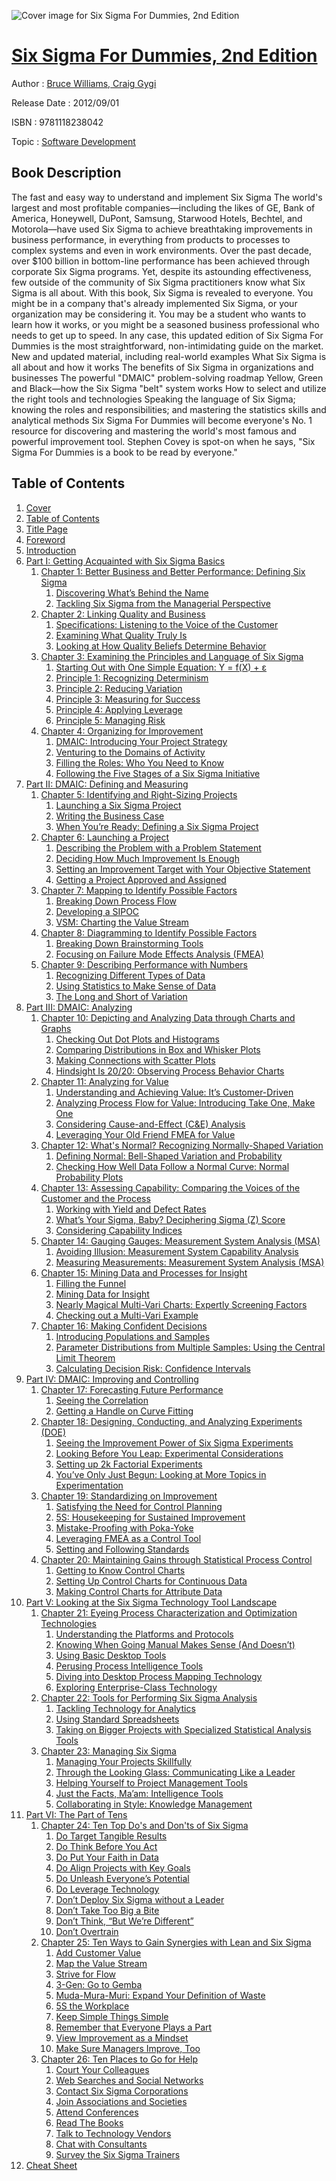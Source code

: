 ![Cover image for Six Sigma For Dummies, 2nd Edition](https://imgdetail.ebookreading.net/cover/cover/software_development/EB9781118238042.jpg)

[Six Sigma For Dummies, 2nd Edition](https://ebookreading.net/view/book/Six+Sigma+For+Dummies%2C+2nd+Edition-EB9781118238042_1.html "Six Sigma For Dummies, 2nd Edition")
====================================================================================================================

Author : [Bruce Williams](https://ebookreading.net/search/author/Bruce+Williams),[ Craig Gygi](https://ebookreading.net/search/author/+Craig+Gygi)

Release Date : 2012/09/01

ISBN : 9781118238042

Topic : [Software Development](https://ebookreading.net/search/category/software-development)

Book Description
-----------------

The fast and easy way to understand and implement Six Sigma
The world's largest and most profitable companies—including the likes of GE, Bank of America, Honeywell, DuPont, Samsung, Starwood Hotels, Bechtel, and Motorola—have used Six Sigma to achieve breathtaking improvements in business performance, in everything from products to processes to complex systems and even in work environments. Over the past decade, over $100 billion in bottom-line performance has been achieved through corporate Six Sigma programs. Yet, despite its astounding effectiveness, few outside of the community of Six Sigma practitioners know what Six Sigma is all about.
With this book, Six Sigma is revealed to everyone. You might be in a company that's already implemented Six Sigma, or your organization may be considering it. You may be a student who wants to learn how it works, or you might be a seasoned business professional who needs to get up to speed. In any case, this updated edition of Six Sigma For Dummies is the most straightforward, non-intimidating guide on the market.
New and updated material, including real-world examples
What Six Sigma is all about and how it works
The benefits of Six Sigma in organizations and businesses
The powerful "DMAIC" problem-solving roadmap
Yellow, Green and Black—how the Six Sigma "belt" system works
How to select and utilize the right tools and technologies
Speaking the language of Six Sigma; knowing the roles and responsibilities; and mastering the statistics skills and analytical methods
Six Sigma For Dummies will become everyone's No. 1 resource for discovering and mastering the world's most famous and powerful improvement tool. Stephen Covey is spot-on when he says, "Six Sigma For Dummies is a book to be read by everyone."
              
Table of Contents
-----------------

1. [Cover](https://ebookreading.net/view/book/Six+Sigma+For+Dummies%2C+2nd+Edition-EB9781118238042_1.html)
1. [Table of Contents](https://ebookreading.net/view/book/Six+Sigma+For+Dummies%2C+2nd+Edition-EB9781118238042_2.html)
1. [Title Page](https://ebookreading.net/view/book/Six+Sigma+For+Dummies%2C+2nd+Edition-EB9781118238042_3.html)
1. [Foreword](https://ebookreading.net/view/book/Six+Sigma+For+Dummies%2C+2nd+Edition-EB9781118238042_4.html)
1. [Introduction](https://ebookreading.net/view/book/Six+Sigma+For+Dummies%2C+2nd+Edition-EB9781118238042_5.html)
1. [Part I: Getting Acquainted with Six Sigma Basics](https://ebookreading.net/view/book/Six+Sigma+For+Dummies%2C+2nd+Edition-EB9781118238042_6.html)
    1. [Chapter 1: Better Business and Better Performance: Defining Six Sigma](https://ebookreading.net/view/book/Six+Sigma+For+Dummies%2C+2nd+Edition-EB9781118238042_7.html)
        1. [Discovering What’s Behind the Name](https://ebookreading.net/view/book/Six+Sigma+For+Dummies%2C+2nd+Edition-EB9781118238042_7.html#a2)
        1. [Tackling Six Sigma from the  Managerial Perspective](https://ebookreading.net/view/book/Six+Sigma+For+Dummies%2C+2nd+Edition-EB9781118238042_7.html#a3)
    1. [Chapter 2: Linking Quality and Business](https://ebookreading.net/view/book/Six+Sigma+For+Dummies%2C+2nd+Edition-EB9781118238042_8.html)
        1. [Specifications: Listening to  the Voice of the Customer](https://ebookreading.net/view/book/Six+Sigma+For+Dummies%2C+2nd+Edition-EB9781118238042_8.html#a2)
        1. [Examining What Quality Truly Is](https://ebookreading.net/view/book/Six+Sigma+For+Dummies%2C+2nd+Edition-EB9781118238042_8.html#a6)
        1. [Looking at How Quality Beliefs Determine Behavior](https://ebookreading.net/view/book/Six+Sigma+For+Dummies%2C+2nd+Edition-EB9781118238042_8.html#a9)
    1. [Chapter 3: Examining the Principles and Language of Six Sigma](https://ebookreading.net/view/book/Six+Sigma+For+Dummies%2C+2nd+Edition-EB9781118238042_9.html)
        1. [Starting Out with One Simple  Equation: Y = f(X) + ε](https://ebookreading.net/view/book/Six+Sigma+For+Dummies%2C+2nd+Edition-EB9781118238042_9.html#a2)
        1. [Principle 1: Recognizing Determinism](https://ebookreading.net/view/book/Six+Sigma+For+Dummies%2C+2nd+Edition-EB9781118238042_9.html#a3)
        1. [Principle 2: Reducing Variation](https://ebookreading.net/view/book/Six+Sigma+For+Dummies%2C+2nd+Edition-EB9781118238042_9.html#a6)
        1. [Principle 3: Measuring for Success](https://ebookreading.net/view/book/Six+Sigma+For+Dummies%2C+2nd+Edition-EB9781118238042_9.html#a11)
        1. [Principle 4: Applying Leverage](https://ebookreading.net/view/book/Six+Sigma+For+Dummies%2C+2nd+Edition-EB9781118238042_9.html#a14)
        1. [Principle 5: Managing Risk](https://ebookreading.net/view/book/Six+Sigma+For+Dummies%2C+2nd+Edition-EB9781118238042_9.html#a17)
    1. [Chapter 4: Organizing for Improvement](https://ebookreading.net/view/book/Six+Sigma+For+Dummies%2C+2nd+Edition-EB9781118238042_10.html)
        1. [DMAIC: Introducing Your Project Strategy](https://ebookreading.net/view/book/Six+Sigma+For+Dummies%2C+2nd+Edition-EB9781118238042_10.html#a2)
        1. [Venturing to the Domains of Activity](https://ebookreading.net/view/book/Six+Sigma+For+Dummies%2C+2nd+Edition-EB9781118238042_10.html#a3)
        1. [Filling the Roles: Who You Need to Know](https://ebookreading.net/view/book/Six+Sigma+For+Dummies%2C+2nd+Edition-EB9781118238042_10.html#a8)
        1. [Following the Five Stages  of a Six Sigma Initiative](https://ebookreading.net/view/book/Six+Sigma+For+Dummies%2C+2nd+Edition-EB9781118238042_10.html#a15)
1. [Part II: DMAIC: Defining and Measuring](https://ebookreading.net/view/book/Six+Sigma+For+Dummies%2C+2nd+Edition-EB9781118238042_11.html)
    1. [Chapter 5: Identifying and Right-Sizing Projects](https://ebookreading.net/view/book/Six+Sigma+For+Dummies%2C+2nd+Edition-EB9781118238042_12.html)
        1. [Launching a Six Sigma Project](https://ebookreading.net/view/book/Six+Sigma+For+Dummies%2C+2nd+Edition-EB9781118238042_12.html#a2)
        1. [Writing the Business Case](https://ebookreading.net/view/book/Six+Sigma+For+Dummies%2C+2nd+Edition-EB9781118238042_12.html#a7)
        1. [When You’re Ready: Defining  a Six Sigma Project](https://ebookreading.net/view/book/Six+Sigma+For+Dummies%2C+2nd+Edition-EB9781118238042_12.html#a10)
    1. [Chapter 6: Launching a Project](https://ebookreading.net/view/book/Six+Sigma+For+Dummies%2C+2nd+Edition-EB9781118238042_13.html)
        1. [Describing the Problem with  a Problem Statement](https://ebookreading.net/view/book/Six+Sigma+For+Dummies%2C+2nd+Edition-EB9781118238042_13.html#a2)
        1. [Deciding How Much Improvement  Is Enough](https://ebookreading.net/view/book/Six+Sigma+For+Dummies%2C+2nd+Edition-EB9781118238042_13.html#a3)
        1. [Setting an Improvement Target  with Your Objective Statement](https://ebookreading.net/view/book/Six+Sigma+For+Dummies%2C+2nd+Edition-EB9781118238042_13.html#a7)
        1. [Getting a Project Approved and Assigned](https://ebookreading.net/view/book/Six+Sigma+For+Dummies%2C+2nd+Edition-EB9781118238042_13.html#a8)
    1. [Chapter 7: Mapping to Identify  Possible Factors](https://ebookreading.net/view/book/Six+Sigma+For+Dummies%2C+2nd+Edition-EB9781118238042_14.html)
        1. [Breaking Down Process Flow](https://ebookreading.net/view/book/Six+Sigma+For+Dummies%2C+2nd+Edition-EB9781118238042_14.html#a2)
        1. [Developing a SIPOC](https://ebookreading.net/view/book/Six+Sigma+For+Dummies%2C+2nd+Edition-EB9781118238042_14.html#a6)
        1. [VSM: Charting the Value Stream](https://ebookreading.net/view/book/Six+Sigma+For+Dummies%2C+2nd+Edition-EB9781118238042_14.html#a7)
    1. [Chapter 8: Diagramming to Identify  Possible Factors](https://ebookreading.net/view/book/Six+Sigma+For+Dummies%2C+2nd+Edition-EB9781118238042_15.html)
        1. [Breaking Down Brainstorming Tools](https://ebookreading.net/view/book/Six+Sigma+For+Dummies%2C+2nd+Edition-EB9781118238042_15.html#a2)
        1. [Focusing on Failure Mode Effects Analysis (FMEA)](https://ebookreading.net/view/book/Six+Sigma+For+Dummies%2C+2nd+Edition-EB9781118238042_15.html#a5)
    1. [Chapter 9: Describing Performance  with Numbers](https://ebookreading.net/view/book/Six+Sigma+For+Dummies%2C+2nd+Edition-EB9781118238042_16.html)
        1. [Recognizing Different Types of Data](https://ebookreading.net/view/book/Six+Sigma+For+Dummies%2C+2nd+Edition-EB9781118238042_16.html#a2)
        1. [Using Statistics to Make Sense of Data](https://ebookreading.net/view/book/Six+Sigma+For+Dummies%2C+2nd+Edition-EB9781118238042_16.html#a5)
        1. [The Long and Short of Variation](https://ebookreading.net/view/book/Six+Sigma+For+Dummies%2C+2nd+Edition-EB9781118238042_16.html#a9)
1. [Part III: DMAIC: Analyzing](https://ebookreading.net/view/book/Six+Sigma+For+Dummies%2C+2nd+Edition-EB9781118238042_17.html)
    1. [Chapter 10: Depicting and Analyzing Data through Charts and Graphs](https://ebookreading.net/view/book/Six+Sigma+For+Dummies%2C+2nd+Edition-EB9781118238042_18.html)
        1. [Checking Out Dot Plots and Histograms](https://ebookreading.net/view/book/Six+Sigma+For+Dummies%2C+2nd+Edition-EB9781118238042_18.html#a2)
        1. [Comparing Distributions in Box  and Whisker Plots](https://ebookreading.net/view/book/Six+Sigma+For+Dummies%2C+2nd+Edition-EB9781118238042_18.html#a5)
        1. [Making Connections with Scatter Plots](https://ebookreading.net/view/book/Six+Sigma+For+Dummies%2C+2nd+Edition-EB9781118238042_18.html#a8)
        1. [Hindsight Is 20/20: Observing  Process Behavior Charts](https://ebookreading.net/view/book/Six+Sigma+For+Dummies%2C+2nd+Edition-EB9781118238042_18.html#a11)
    1. [Chapter 11: Analyzing for Value](https://ebookreading.net/view/book/Six+Sigma+For+Dummies%2C+2nd+Edition-EB9781118238042_19.html)
        1. [Understanding and Achieving Value:  It’s Customer-Driven](https://ebookreading.net/view/book/Six+Sigma+For+Dummies%2C+2nd+Edition-EB9781118238042_19.html#a2)
        1. [Analyzing Process Flow for Value: Introducing Take One, Make One](https://ebookreading.net/view/book/Six+Sigma+For+Dummies%2C+2nd+Edition-EB9781118238042_19.html#a6)
        1. [Considering Cause-and-Effect  (C&amp;E) Analysis](https://ebookreading.net/view/book/Six+Sigma+For+Dummies%2C+2nd+Edition-EB9781118238042_19.html#a7)
        1. [Leveraging Your Old Friend  FMEA for Value](https://ebookreading.net/view/book/Six+Sigma+For+Dummies%2C+2nd+Edition-EB9781118238042_19.html#a12)
    1. [Chapter 12: What&#39;s Normal? Recognizing Normally-Shaped Variation](https://ebookreading.net/view/book/Six+Sigma+For+Dummies%2C+2nd+Edition-EB9781118238042_20.html)
        1. [Defining Normal: Bell-Shaped  Variation and Probability](https://ebookreading.net/view/book/Six+Sigma+For+Dummies%2C+2nd+Edition-EB9781118238042_20.html#a2)
        1. [Checking How Well Data Follow a Normal Curve: Normal Probability Plots](https://ebookreading.net/view/book/Six+Sigma+For+Dummies%2C+2nd+Edition-EB9781118238042_20.html#a6)
    1. [Chapter 13: Assessing Capability: Comparing the Voices of the Customer  and the Process](https://ebookreading.net/view/book/Six+Sigma+For+Dummies%2C+2nd+Edition-EB9781118238042_21.html)
        1. [Working with Yield and Defect Rates](https://ebookreading.net/view/book/Six+Sigma+For+Dummies%2C+2nd+Edition-EB9781118238042_21.html#a2)
        1. [What’s Your Sigma, Baby? Deciphering Sigma (Z) Score](https://ebookreading.net/view/book/Six+Sigma+For+Dummies%2C+2nd+Edition-EB9781118238042_21.html#a6)
        1. [Considering Capability Indices](https://ebookreading.net/view/book/Six+Sigma+For+Dummies%2C+2nd+Edition-EB9781118238042_21.html#a10)
    1. [Chapter 14: Gauging Gauges: Measurement System Analysis (MSA)](https://ebookreading.net/view/book/Six+Sigma+For+Dummies%2C+2nd+Edition-EB9781118238042_22.html)
        1. [Avoiding Illusion: Measurement  System Capability Analysis](https://ebookreading.net/view/book/Six+Sigma+For+Dummies%2C+2nd+Edition-EB9781118238042_22.html#a2)
        1. [Measuring Measurements: Measurement System Analysis (MSA)](https://ebookreading.net/view/book/Six+Sigma+For+Dummies%2C+2nd+Edition-EB9781118238042_22.html#a5)
    1. [Chapter 15: Mining Data and Processes  for Insight](https://ebookreading.net/view/book/Six+Sigma+For+Dummies%2C+2nd+Edition-EB9781118238042_23.html)
        1. [Filling the Funnel](https://ebookreading.net/view/book/Six+Sigma+For+Dummies%2C+2nd+Edition-EB9781118238042_23.html#a2)
        1. [Mining Data for Insight](https://ebookreading.net/view/book/Six+Sigma+For+Dummies%2C+2nd+Edition-EB9781118238042_23.html#a5)
        1. [Nearly Magical Multi-Vari Charts: Expertly Screening Factors](https://ebookreading.net/view/book/Six+Sigma+For+Dummies%2C+2nd+Edition-EB9781118238042_23.html#a8)
        1. [Checking out a Multi-Vari Example](https://ebookreading.net/view/book/Six+Sigma+For+Dummies%2C+2nd+Edition-EB9781118238042_23.html#a13)
    1. [Chapter 16: Making Confident Decisions](https://ebookreading.net/view/book/Six+Sigma+For+Dummies%2C+2nd+Edition-EB9781118238042_24.html)
        1. [Introducing Populations and Samples](https://ebookreading.net/view/book/Six+Sigma+For+Dummies%2C+2nd+Edition-EB9781118238042_24.html#a2)
        1. [Parameter Distributions from  Multiple Samples: Using the  Central Limit Theorem](https://ebookreading.net/view/book/Six+Sigma+For+Dummies%2C+2nd+Edition-EB9781118238042_24.html#a3)
        1. [Calculating Decision Risk:  Confidence Intervals](https://ebookreading.net/view/book/Six+Sigma+For+Dummies%2C+2nd+Edition-EB9781118238042_24.html#a4)
1. [Part IV: DMAIC: Improving and Controlling](https://ebookreading.net/view/book/Six+Sigma+For+Dummies%2C+2nd+Edition-EB9781118238042_25.html)
    1. [Chapter 17: Forecasting Future Performance](https://ebookreading.net/view/book/Six+Sigma+For+Dummies%2C+2nd+Edition-EB9781118238042_26.html)
        1. [Seeing the Correlation](https://ebookreading.net/view/book/Six+Sigma+For+Dummies%2C+2nd+Edition-EB9781118238042_26.html#a2)
        1. [Getting a Handle on Curve Fitting](https://ebookreading.net/view/book/Six+Sigma+For+Dummies%2C+2nd+Edition-EB9781118238042_26.html#a3)
    1. [Chapter 18: Designing, Conducting, and Analyzing Experiments (DOE)](https://ebookreading.net/view/book/Six+Sigma+For+Dummies%2C+2nd+Edition-EB9781118238042_27.html)
        1. [Seeing the Improvement Power  of Six Sigma Experiments](https://ebookreading.net/view/book/Six+Sigma+For+Dummies%2C+2nd+Edition-EB9781118238042_27.html#a2)
        1. [Looking Before You Leap: Experimental Considerations](https://ebookreading.net/view/book/Six+Sigma+For+Dummies%2C+2nd+Edition-EB9781118238042_27.html#a6)
        1. [Setting up 2k Factorial Experiments](https://ebookreading.net/view/book/Six+Sigma+For+Dummies%2C+2nd+Edition-EB9781118238042_27.html#a11)
        1. [You’ve Only Just Begun: Looking at  More Topics in Experimentation](https://ebookreading.net/view/book/Six+Sigma+For+Dummies%2C+2nd+Edition-EB9781118238042_27.html#a15)
    1. [Chapter 19: Standardizing on Improvement](https://ebookreading.net/view/book/Six+Sigma+For+Dummies%2C+2nd+Edition-EB9781118238042_28.html)
        1. [Satisfying the Need for Control Planning](https://ebookreading.net/view/book/Six+Sigma+For+Dummies%2C+2nd+Edition-EB9781118238042_28.html#a2)
        1. [5S: Housekeeping for Sustained Improvement](https://ebookreading.net/view/book/Six+Sigma+For+Dummies%2C+2nd+Edition-EB9781118238042_28.html#a5)
        1. [Mistake-Proofing with Poka-Yoke](https://ebookreading.net/view/book/Six+Sigma+For+Dummies%2C+2nd+Edition-EB9781118238042_28.html#a6)
        1. [Leveraging FMEA as a Control Tool](https://ebookreading.net/view/book/Six+Sigma+For+Dummies%2C+2nd+Edition-EB9781118238042_28.html#a7)
        1. [Setting and Following Standards](https://ebookreading.net/view/book/Six+Sigma+For+Dummies%2C+2nd+Edition-EB9781118238042_28.html#a8)
    1. [Chapter 20: Maintaining Gains through Statistical Process Control](https://ebookreading.net/view/book/Six+Sigma+For+Dummies%2C+2nd+Edition-EB9781118238042_29.html)
        1. [Getting to Know Control Charts](https://ebookreading.net/view/book/Six+Sigma+For+Dummies%2C+2nd+Edition-EB9781118238042_29.html#a2)
        1. [Setting Up Control Charts  for Continuous Data](https://ebookreading.net/view/book/Six+Sigma+For+Dummies%2C+2nd+Edition-EB9781118238042_29.html#a8)
        1. [Making Control Charts for Attribute Data](https://ebookreading.net/view/book/Six+Sigma+For+Dummies%2C+2nd+Edition-EB9781118238042_29.html#a12)
1. [Part V: Looking at the Six Sigma Technology Tool Landscape](https://ebookreading.net/view/book/Six+Sigma+For+Dummies%2C+2nd+Edition-EB9781118238042_30.html)
    1. [Chapter 21: Eyeing Process Characterization and Optimization Technologies](https://ebookreading.net/view/book/Six+Sigma+For+Dummies%2C+2nd+Edition-EB9781118238042_31.html)
        1. [Understanding the Platforms  and Protocols](https://ebookreading.net/view/book/Six+Sigma+For+Dummies%2C+2nd+Edition-EB9781118238042_31.html#a2)
        1. [Knowing When Going Manual  Makes Sense (And Doesn’t)](https://ebookreading.net/view/book/Six+Sigma+For+Dummies%2C+2nd+Edition-EB9781118238042_31.html#a7)
        1. [Using Basic Desktop Tools](https://ebookreading.net/view/book/Six+Sigma+For+Dummies%2C+2nd+Edition-EB9781118238042_31.html#a8)
        1. [Perusing Process Intelligence Tools](https://ebookreading.net/view/book/Six+Sigma+For+Dummies%2C+2nd+Edition-EB9781118238042_31.html#a11)
        1. [Diving into Desktop Process  Mapping Technology](https://ebookreading.net/view/book/Six+Sigma+For+Dummies%2C+2nd+Edition-EB9781118238042_31.html#a12)
        1. [Exploring Enterprise-Class Technology](https://ebookreading.net/view/book/Six+Sigma+For+Dummies%2C+2nd+Edition-EB9781118238042_31.html#a13)
    1. [Chapter 22: Tools for Performing  Six Sigma Analysis](https://ebookreading.net/view/book/Six+Sigma+For+Dummies%2C+2nd+Edition-EB9781118238042_32.html)
        1. [Tackling Technology for Analytics](https://ebookreading.net/view/book/Six+Sigma+For+Dummies%2C+2nd+Edition-EB9781118238042_32.html#a2)
        1. [Using Standard Spreadsheets](https://ebookreading.net/view/book/Six+Sigma+For+Dummies%2C+2nd+Edition-EB9781118238042_32.html#a7)
        1. [Taking on Bigger Projects with Specialized Statistical Analysis Tools](https://ebookreading.net/view/book/Six+Sigma+For+Dummies%2C+2nd+Edition-EB9781118238042_32.html#a8)
    1. [Chapter 23: Managing Six Sigma](https://ebookreading.net/view/book/Six+Sigma+For+Dummies%2C+2nd+Edition-EB9781118238042_33.html)
        1. [Managing Your Projects Skillfully](https://ebookreading.net/view/book/Six+Sigma+For+Dummies%2C+2nd+Edition-EB9781118238042_33.html#a2)
        1. [Through the Looking Glass: Communicating Like a Leader](https://ebookreading.net/view/book/Six+Sigma+For+Dummies%2C+2nd+Edition-EB9781118238042_33.html#a5)
        1. [Helping Yourself to Project  Management Tools](https://ebookreading.net/view/book/Six+Sigma+For+Dummies%2C+2nd+Edition-EB9781118238042_33.html#a6)
        1. [Just the Facts, Ma’am: Intelligence Tools](https://ebookreading.net/view/book/Six+Sigma+For+Dummies%2C+2nd+Edition-EB9781118238042_33.html#a11)
        1. [Collaborating in Style: Knowledge Management](https://ebookreading.net/view/book/Six+Sigma+For+Dummies%2C+2nd+Edition-EB9781118238042_33.html#a15)
1. [Part VI: The Part of Tens](https://ebookreading.net/view/book/Six+Sigma+For+Dummies%2C+2nd+Edition-EB9781118238042_34.html)
    1. [Chapter 24: Ten Top Do&#39;s and Don&#39;ts  of Six Sigma](https://ebookreading.net/view/book/Six+Sigma+For+Dummies%2C+2nd+Edition-EB9781118238042_35.html)
        1. [Do Target Tangible Results](https://ebookreading.net/view/book/Six+Sigma+For+Dummies%2C+2nd+Edition-EB9781118238042_35.html#a2)
        1. [Do Think Before You Act](https://ebookreading.net/view/book/Six+Sigma+For+Dummies%2C+2nd+Edition-EB9781118238042_35.html#a3)
        1. [Do Put Your Faith in Data](https://ebookreading.net/view/book/Six+Sigma+For+Dummies%2C+2nd+Edition-EB9781118238042_35.html#a4)
        1. [Do Align Projects with Key Goals](https://ebookreading.net/view/book/Six+Sigma+For+Dummies%2C+2nd+Edition-EB9781118238042_35.html#a5)
        1. [Do Unleash Everyone’s Potential](https://ebookreading.net/view/book/Six+Sigma+For+Dummies%2C+2nd+Edition-EB9781118238042_35.html#a6)
        1. [Do Leverage Technology](https://ebookreading.net/view/book/Six+Sigma+For+Dummies%2C+2nd+Edition-EB9781118238042_35.html#a7)
        1. [Don’t Deploy Six Sigma without a Leader](https://ebookreading.net/view/book/Six+Sigma+For+Dummies%2C+2nd+Edition-EB9781118238042_35.html#a8)
        1. [Don’t Take Too Big a Bite](https://ebookreading.net/view/book/Six+Sigma+For+Dummies%2C+2nd+Edition-EB9781118238042_35.html#a9)
        1. [Don’t Think, “But We’re Different”](https://ebookreading.net/view/book/Six+Sigma+For+Dummies%2C+2nd+Edition-EB9781118238042_35.html#a10)
        1. [Don’t Overtrain](https://ebookreading.net/view/book/Six+Sigma+For+Dummies%2C+2nd+Edition-EB9781118238042_35.html#a11)
    1. [Chapter 25: Ten Ways to Gain Synergies  with Lean and Six Sigma](https://ebookreading.net/view/book/Six+Sigma+For+Dummies%2C+2nd+Edition-EB9781118238042_36.html)
        1. [Add Customer Value](https://ebookreading.net/view/book/Six+Sigma+For+Dummies%2C+2nd+Edition-EB9781118238042_36.html#a2)
        1. [Map the Value Stream](https://ebookreading.net/view/book/Six+Sigma+For+Dummies%2C+2nd+Edition-EB9781118238042_36.html#a3)
        1. [Strive for Flow](https://ebookreading.net/view/book/Six+Sigma+For+Dummies%2C+2nd+Edition-EB9781118238042_36.html#a4)
        1. [3-Gen: Go to Gemba](https://ebookreading.net/view/book/Six+Sigma+For+Dummies%2C+2nd+Edition-EB9781118238042_36.html#a5)
        1. [Muda-Mura-Muri: Expand  Your Definition of Waste](https://ebookreading.net/view/book/Six+Sigma+For+Dummies%2C+2nd+Edition-EB9781118238042_36.html#a6)
        1. [5S the Workplace](https://ebookreading.net/view/book/Six+Sigma+For+Dummies%2C+2nd+Edition-EB9781118238042_36.html#a7)
        1. [Keep Simple Things Simple](https://ebookreading.net/view/book/Six+Sigma+For+Dummies%2C+2nd+Edition-EB9781118238042_36.html#a8)
        1. [Remember that Everyone Plays a Part](https://ebookreading.net/view/book/Six+Sigma+For+Dummies%2C+2nd+Edition-EB9781118238042_36.html#a9)
        1. [View Improvement as a Mindset](https://ebookreading.net/view/book/Six+Sigma+For+Dummies%2C+2nd+Edition-EB9781118238042_36.html#a10)
        1. [Make Sure Managers Improve, Too](https://ebookreading.net/view/book/Six+Sigma+For+Dummies%2C+2nd+Edition-EB9781118238042_36.html#a11)
    1. [Chapter 26: Ten Places to Go for Help](https://ebookreading.net/view/book/Six+Sigma+For+Dummies%2C+2nd+Edition-EB9781118238042_37.html)
        1. [Court Your Colleagues](https://ebookreading.net/view/book/Six+Sigma+For+Dummies%2C+2nd+Edition-EB9781118238042_37.html#a2)
        1. [Web Searches and Social Networks](https://ebookreading.net/view/book/Six+Sigma+For+Dummies%2C+2nd+Edition-EB9781118238042_37.html#a3)
        1. [Contact Six Sigma Corporations](https://ebookreading.net/view/book/Six+Sigma+For+Dummies%2C+2nd+Edition-EB9781118238042_37.html#a4)
        1. [Join Associations and Societies](https://ebookreading.net/view/book/Six+Sigma+For+Dummies%2C+2nd+Edition-EB9781118238042_37.html#a5)
        1. [Attend Conferences](https://ebookreading.net/view/book/Six+Sigma+For+Dummies%2C+2nd+Edition-EB9781118238042_37.html#a6)
        1. [Read The Books](https://ebookreading.net/view/book/Six+Sigma+For+Dummies%2C+2nd+Edition-EB9781118238042_37.html#a7)
        1. [Talk to Technology Vendors](https://ebookreading.net/view/book/Six+Sigma+For+Dummies%2C+2nd+Edition-EB9781118238042_37.html#a8)
        1. [Chat with Consultants](https://ebookreading.net/view/book/Six+Sigma+For+Dummies%2C+2nd+Edition-EB9781118238042_37.html#a9)
        1. [Survey the Six Sigma Trainers](https://ebookreading.net/view/book/Six+Sigma+For+Dummies%2C+2nd+Edition-EB9781118238042_37.html#a10)
1. [Cheat Sheet](https://ebookreading.net/view/book/Six+Sigma+For+Dummies%2C+2nd+Edition-EB9781118238042_38.html)

